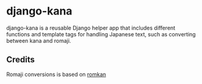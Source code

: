 django-kana
==================

django-kana is a reusable Django helper app that includes
different functions and template tags for handling Japanese
text, such as converting between kana and romaji.

Credits
-------

Romaji conversions is based on
[romkan](https://code.google.com/p/mhagiwara/source/browse/trunk/nltk/jpbook/romkan.py)
